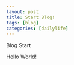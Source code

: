 ```yaml
---
layout: post
title: Start Blog!
tags: [blog]
categories: [dailylife]
---
```


Blog Start

Hello World!